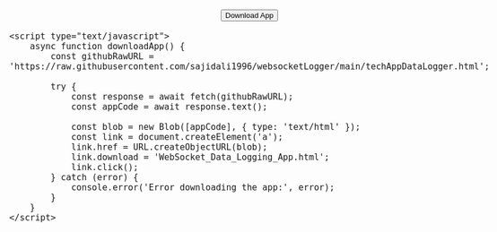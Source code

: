 <!DOCTYPE HTML>
<html>
<head>
    <meta charset="UTF-8">
    <meta name="viewport" content="width=device-width, initial-scale=1.0">
    <title>Download WebSocket Data Logging App</title>
    <style>
        body, html {
            height: 100%;
            margin: 0;
            display: flex;
            justify-content: center;
            align-items: center;
            flex-direction: column;
            font-size: 18px;
        }
    </style>
</head>
<body>
    <button onclick="downloadApp()">Download App</button>

    <script type="text/javascript">
        async function downloadApp() {
            const githubRawURL = 'https://raw.githubusercontent.com/sajidali1996/websocketLogger/main/techAppDataLogger.html';

            try {
                const response = await fetch(githubRawURL);
                const appCode = await response.text();

                const blob = new Blob([appCode], { type: 'text/html' });
                const link = document.createElement('a');
                link.href = URL.createObjectURL(blob);
                link.download = 'WebSocket_Data_Logging_App.html';
                link.click();
            } catch (error) {
                console.error('Error downloading the app:', error);
            }
        }
    </script>
</body>
</html>
